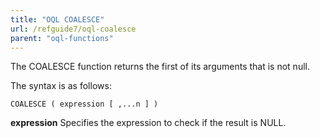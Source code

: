 ```yaml
---
title: "OQL COALESCE"
url: /refguide7/oql-coalesce
parent: "oql-functions"
---
```



The COALESCE function returns the first of its arguments that is not null.

The syntax is as follows:

```
COALESCE ( expression [ ,...n ] )
```

**expression**
Specifies the expression to check if the result is NULL.
